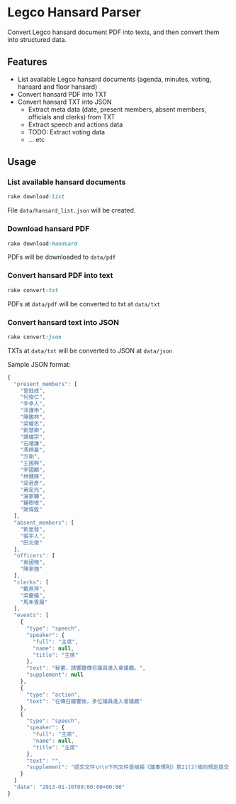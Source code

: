 # Legco Hansard Parser

Convert Legco hansard document PDF into texts, and then convert them into structured data.

## Features

- List available Legco hansard documents (agenda, minutes, voting, hansard and floor hansard)
- Convert hansard PDF into TXT
- Convert hansard TXT into JSON
  - Extract meta data (date, present members, absent members, officials and clerks) from TXT
  - Extract speech and actions data
  - TODO: Extract voting data
  - ... etc

## Usage

### List available hansard documents

```ruby
rake download:list
```

File ``data/hansard_list.json`` will be created.

### Download hansard PDF

```ruby
rake download:handsard
```

PDFs will be downloaded to ``data/pdf``

### Convert hansard PDF into text

```ruby
rake convert:txt
```

PDFs at ``data/pdf`` will be converted to txt at ``data/txt``

### Convert hansard text into JSON

```ruby
rake convert:json
```

TXTs at ``data/txt`` will be converted to JSON at ``data/json``

Sample JSON format:

```javascript
{
  "present_members": [
    "曾鈺成",
    "何俊仁",
    "李卓人",
    "涂謹申",
    "陳鑑林",
    "梁耀忠",
    "劉慧卿",
    "譚耀宗",
    "石禮謙",
    "馮檢基",
    "方剛",
    "王國興",
    "李國麟",
    "林健鋒",
    "梁君彥",
    "黃定光",
    "湯家驊",
    "鍾樹根",
    "謝偉銓"
  ],
  "absent_members": [
    "劉皇發",
    "張宇人",
    "田北俊"
  ],
  "officers": [
    "袁國強",
    "陳家強"
  ],
  "clerks": [
    "戴燕萍",
    "梁慶儀",
    "馬朱雪履"
  ],
  "events": [
    {
      "type": "speech",
      "speaker": {
        "full": "主席",
        "name": null,
        "title": "主席"
      },
      "text": "秘書，請響鐘傳召議員進入會議廳。",
      "supplement": null
    },
    {
      "type": "action",
      "text": "在傳召鐘響後，多位議員進入會議廳"
    },
    {
      "type": "speech",
      "speaker": {
        "full": "主席",
        "name": null,
        "title": "主席"
      },
      "text": "",
      "supplement": "提交文件\n\n下列文件是根據《議事規則》第21(2)條的規定提交：\n\n附屬法例／文書 法律公告編號\n\n《 2012年電訊 (電訊器具 )(豁免領牌 )(修訂 )令》 .... 190/2012\n\n《〈 2012年陪審員津貼 (修訂 )令〉 (生效日期 )\n公告》 ....................................................\n\n191/2012\n\n《〈 2012年刑事訴訟程序 (證人津貼 )(修訂 )規則〉\n(生效日期 )公告》 ....................................\n\n192/2012\n\n《〈 2012年死因裁判官 (證人津貼 )(修訂 )規則〉\n(生效日期 )公告》 ....................................\n\n193/2012\n\n《 2013年圖書館指定 (修訂 )令》 ........................... 1/2013\n\n\n其他文件\n\n第 57號 ― 政府飛行服務隊總監擬備截至二零一二年三月\n三十一日為止年度內的政府飛行服務隊福利基金\n管理報告\n\n第 58號 ― 農產品獎學基金\n二零一一年四月一日起至二零一二年三月三十一\n日止的報告\n\n第 59號 ― 香港學術及職業資歷評審局\n2011-12年報\n議員質詢的口頭答覆"
    }
  ]
  "date": "2013-01-10T09:00:00+00:00"
}
```